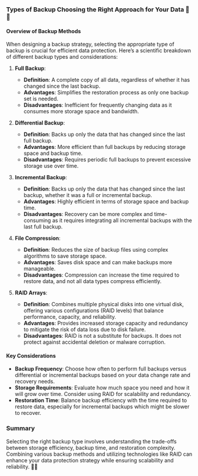### Types of Backup Choosing the Right Approach for Your Data 📂🔄

#### Overview of Backup Methods

When designing a backup strategy, selecting the appropriate type of backup is crucial for efficient data protection. Here’s a scientific breakdown of different backup types and considerations:

1. **Full Backup**:
   - **Definition**: A complete copy of all data, regardless of whether it has changed since the last backup.
   - **Advantages**: Simplifies the restoration process as only one backup set is needed.
   - **Disadvantages**: Inefficient for frequently changing data as it consumes more storage space and bandwidth. 

2. **Differential Backup**:
   - **Definition**: Backs up only the data that has changed since the last full backup.
   - **Advantages**: More efficient than full backups by reducing storage space and backup time.
   - **Disadvantages**: Requires periodic full backups to prevent excessive storage use over time. 

3. **Incremental Backup**:
   - **Definition**: Backs up only the data that has changed since the last backup, whether it was a full or incremental backup.
   - **Advantages**: Highly efficient in terms of storage space and backup time.
   - **Disadvantages**: Recovery can be more complex and time-consuming as it requires integrating all incremental backups with the last full backup.

4. **File Compression**:
   - **Definition**: Reduces the size of backup files using complex algorithms to save storage space.
   - **Advantages**: Saves disk space and can make backups more manageable.
   - **Disadvantages**: Compression can increase the time required to restore data, and not all data types compress efficiently.

5. **RAID Arrays**:
   - **Definition**: Combines multiple physical disks into one virtual disk, offering various configurations (RAID levels) that balance performance, capacity, and reliability.
   - **Advantages**: Provides increased storage capacity and redundancy to mitigate the risk of data loss due to disk failure.
   - **Disadvantages**: RAID is not a substitute for backups. It does not protect against accidental deletion or malware corruption.

#### Key Considerations

- **Backup Frequency**: Choose how often to perform full backups versus differential or incremental backups based on your data change rate and recovery needs.
- **Storage Requirements**: Evaluate how much space you need and how it will grow over time. Consider using RAID for scalability and redundancy.
- **Restoration Time**: Balance backup efficiency with the time required to restore data, especially for incremental backups which might be slower to recover.

### Summary

Selecting the right backup type involves understanding the trade-offs between storage efficiency, backup time, and restoration complexity. Combining various backup methods and utilizing technologies like RAID can enhance your data protection strategy while ensuring scalability and reliability. 🚀🔧